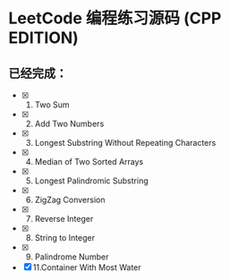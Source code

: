 # LeetCode 编程练习源码 (CPP EDITION)
## 已经完成：

- [x] 1. Two Sum 
- [x] 2. Add Two Numbers
- [x] 3. Longest Substring Without Repeating Characters 
- [x] 4. Median of Two Sorted Arrays 
- [x] 5. Longest Palindromic Substring
- [x] 6. ZigZag Conversion
- [x] 7. Reverse Integer
- [x] 8. String to Integer
- [x] 9. Palindrome Number
- [x] 11.Container With Most Water
